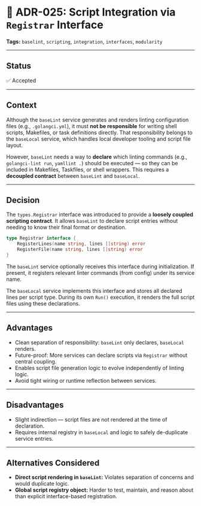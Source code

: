 # 📄 ADR-025: Script Integration via `Registrar` Interface

**Tags:** `baselint`, `scripting`, `integration`, `interfaces`, `modularity`

---

## Status

✅ Accepted

---

## Context

Although the `baseLint` service generates and renders linting configuration files (e.g., `.golangci.yml`),
it must **not be responsible** for writing shell scripts, Makefiles, or task definitions directly.
That responsibility belongs to the `baseLocal` service, which handles local developer tooling and script file layout.

However, `baseLint` needs a way to **declare** which linting commands (e.g., `golangci-lint run`, `yamllint .`)
should be executed — so they can be included in Makefiles, Taskfiles, or shell wrappers.
This requires a **decoupled contract** between `baseLint` and `baseLocal`.

---

## Decision

The `types.Registrar` interface was introduced to provide a **loosely coupled scripting contract**.
It allows `baseLint` to declare script entries without needing to know their final format or destination.

```go
type Registrar interface {
    RegisterLines(name string, lines []string) error
    RegisterFile(name string, lines []string) error
}
```

The `baseLint` service optionally receives this interface during initialization.
If present, it registers relevant linter commands (from config) under its service name.

The `baseLocal` service implements this interface and stores all declared lines per script type.
During its own `Run()` execution, it renders the full script files using these declarations.

---

## Advantages

- Clean separation of responsibility: `baseLint` only declares, `baseLocal` renders.
- Future-proof: More services can declare scripts via `Registrar` without central coupling.
- Enables script file generation logic to evolve independently of linting logic.
- Avoid tight wiring or runtime reflection between services.

---

## Disadvantages

- Slight indirection — script files are not rendered at the time of declaration.
- Requires internal registry in `baseLocal` and logic to safely de-duplicate service entries.

---

## Alternatives Considered

- **Direct script rendering in `baseLint`:** Violates separation of concerns and would duplicate logic.
- **Global script registry object:** Harder to test, maintain,
  and reason about than explicit interface-based registration.
